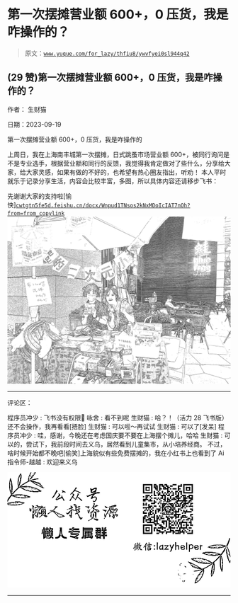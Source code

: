 # 第一次摆摊营业额 600+，0 压货，我是咋操作的？

> 原文：[`www.yuque.com/for_lazy/thfiu8/ywvfyei0sl944q42`](https://www.yuque.com/for_lazy/thfiu8/ywvfyei0sl944q42)

## (29 赞)第一次摆摊营业额 600+，0 压货，我是咋操作的？

作者： 生财猫

日期：2023-09-19

第一次摆摊营业额 600+，0 压货，我是咋操作的

上周日，我在上海南丰城第一次摆摊，日式跳蚤市场营业额 600+，被同行询问是不是专业选手，根据营业额和同行的反馈，我觉得我肯定做对了些什么，分享给大家，给大家灵感，如果有做的不好的，也希望有热心圈友指出，听劝！
本人平时就乐于记录分享生活，内容会比较丰富，多图，所以具体内容还请移步飞书：

先谢谢大家的支持啦[愉快][`cwtgtn5fe5d.feishu.cn/docx/Wnpud1TNsos2kNxMDoIcIAT7nOh?from=from_copylink`](https://cwtgtn5fe5d.feishu.cn/docx/Wnpud1TNsos2kNxMDoIcIAT7nOh?from=from_copylink)![](img/79e5fa3d93798ebe129bc53f48cd4597.png)

* * *

评论区：

程序员冲少 : 飞书没有权限🤣
咏舍 : 看不到呢
生财猫 : 哈？！（活力 28 飞书版）还不会操作，我再看看[捂脸]
生财猫 : 可以啦～再试试
生财猫 : 可以了[发呆]
程序员冲少 : 哇，感谢，今晚还在考虑国庆要不要在上海摆个摊儿，哈哈
生财猫 : 可以的，尝试下，我前段时间去义乌，居然看到儿童集市，从小培养经商。
不过，啥时候开始都不晚吧[偷笑]上海貌似有些免费摆摊的，我在小红书上也看到了
Ai 指令师-越越 : 欢迎来义乌

![](img/1c37d505930596d12a88ab23e11aa07a.png)

* * *